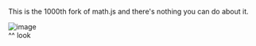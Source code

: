 This is the 1000th fork of math.js and there's nothing you can do about it.

![image](https://user-images.githubusercontent.com/1671665/124506575-39ef8f00-ddcc-11eb-8c39-d8740c77238e.png)  
^^ look
